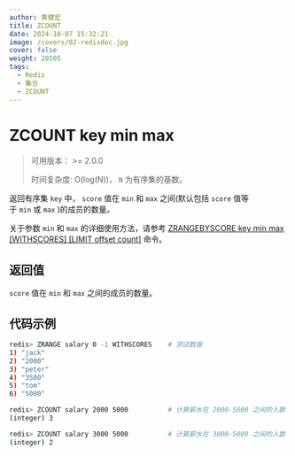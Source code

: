 ```yaml
---
author: 黄健宏
title: ZCOUNT  
date: 2024-10-07 15:32:21
image: /covers/02-redisdoc.jpg
cover: false
weight: 20505
tags:
  - Redis
  - 集合
  - ZCOUNT   
---
```


# ZCOUNT key min max

> 可用版本： >= 2.0.0
> 
> 时间复杂度: O(log(N))， `N` 为有序集的基数。

返回有序集 `key` 中， `score` 值在 `min` 和 `max` 之间(默认包括 `score` 值等于 `min` 或 `max` )的成员的数量。

关于参数 `min` 和 `max` 的详细使用方法，请参考 [ZRANGEBYSCORE key min max [WITHSCORES] [LIMIT offset count]](zrangebyscore.html#zrangebyscore) 命令。

## 返回值

`score` 值在 `min` 和 `max` 之间的成员的数量。

## 代码示例

```bash
redis> ZRANGE salary 0 -1 WITHSCORES    # 测试数据
1) "jack"
2) "2000"
3) "peter"
4) "3500"
5) "tom"
6) "5000"

redis> ZCOUNT salary 2000 5000          # 计算薪水在 2000-5000 之间的人数
(integer) 3

redis> ZCOUNT salary 3000 5000          # 计算薪水在 3000-5000 之间的人数
(integer) 2
```